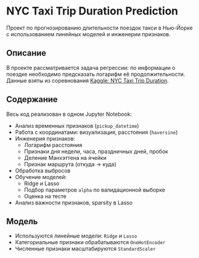 # NYC Taxi Trip Duration Prediction

Проект по прогнозированию длительности поездок такси в Нью-Йорке с использованием линейных моделей и инженерии признаков.

## Описание

В проекте рассматривается задача регрессии: по информации о поездке необходимо предсказать логарифм её продолжительности. Данные взяты из соревнования [Kaggle: NYC Taxi Trip Duration](https://www.kaggle.com/c/nyc-taxi-trip-duration).

## Содержание

Весь код реализован в одном Jupyter Notebook:

- Анализ временных признаков (`pickup_datetime`)
- Работа с координатами: визуализация, расстояния (`haversine`)
- Инженерия признаков:
  - Логарифм расстояния
  - Признаки дня недели, часа, праздничных дней, пробок
  - Деление Манхэттена на ячейки
  - Признак маршрута (откуда → куда)
- Обработка выбросов
- Обучение моделей:
  - Ridge и Lasso
  - Подбор параметров `alpha` по валидационной выборке
  - Оценка на тесте
- Анализ важности признаков, sparsity в Lasso

## Модель

- Используются линейные модели: `Ridge` и `Lasso`
- Категориальные признаки обрабатываются `OneHotEncoder`
- Численные признаки масштабируются `StandardScaler`


